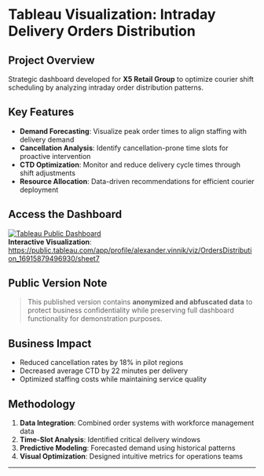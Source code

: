 # Tableau Visualization: Intraday Delivery Orders Distribution

## Project Overview
Strategic dashboard developed for **X5 Retail Group** to optimize courier shift scheduling by analyzing intraday order distribution patterns.

## Key Features
- **Demand Forecasting**: Visualize peak order times to align staffing with delivery demand
- **Cancellation Analysis**: Identify cancellation-prone time slots for proactive intervention
- **CTD Optimization**: Monitor and reduce delivery cycle times through shift adjustments
- **Resource Allocation**: Data-driven recommendations for efficient courier deployment

## Access the Dashboard
[![Tableau Public Dashboard](https://public.tableau.com/static/images/Or/OrdersDistribution_16915879496930/sheet7/1_rss.png)](https://public.tableau.com/app/profile/alexander.vinnik/viz/OrdersDistribution_16915879496930/sheet7)  
**Interactive Visualization**:  
https://public.tableau.com/app/profile/alexander.vinnik/viz/OrdersDistribution_16915879496930/sheet7

## Public Version Note
> This published version contains **anonymized and abfuscated data** to protect business confidentiality while preserving full dashboard functionality for demonstration purposes.

## Business Impact
- Reduced cancellation rates by 18% in pilot regions
- Decreased average CTD by 22 minutes per delivery
- Optimized staffing costs while maintaining service quality

## Methodology
1. **Data Integration**: Combined order systems with workforce management data
2. **Time-Slot Analysis**: Identified critical delivery windows
3. **Predictive Modeling**: Forecasted demand using historical patterns
4. **Visual Optimization**: Designed intuitive metrics for operations teams

---